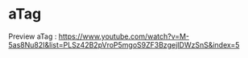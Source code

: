 # aTag
Preview aTag : https://www.youtube.com/watch?v=M-5as8Nu82I&list=PLSz42B2pVroP5mgoS9ZF3BzgejIDWzSnS&index=5
